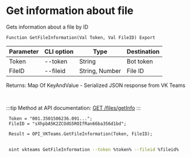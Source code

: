 ﻿---
sidebar_position: 3
---

# Get information about file
 Gets information about a file by ID



`Function GetFileInformation(Val Token, Val FileID) Export`

 | Parameter | CLI option | Type | Destination |
 |-|-|-|-|
 | Token | --token | String | Bot token |
 | FileID | --fileid | String, Number | File ID |

 
 Returns: Map Of KeyAndValue - Serialized JSON response from VK Teams

<br/>

:::tip
Method at API documentation: [GET /files/getInfo](https://teams.vk.com/botapi/#/files/get_files_getInfo)
:::
<br/>


```bsl title="Code example"
 Token = "001.3501506236.091...";
 FileID = "sXhpbA5K2ZCOdG5ROIfRan66ba356d1bd";
 
 Result = OPI_VKTeams.GetFileInformation(Token, FileID);
```
	


```sh title="CLI command example"
 
 oint vkteams GetFileInformation --token %token% --fileid %fileid%

```


